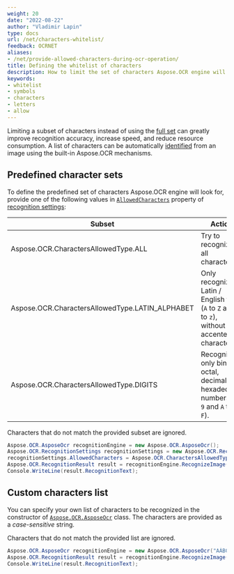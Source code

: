 ```yaml
---
weight: 20
date: "2022-08-22"
author: "Vladimir Lapin"
type: docs
url: /net/characters-whitelist/
feedback: OCRNET
aliases:
- /net/provide-allowed-characters-during-ocr-operation/
title: Defining the whitelist of characters
description: How to limit the set of characters Aspose.OCR engine will look for.
keywords:
- whitelist
- symbols
- characters
- letters
- allow
---
```


Limiting a subset of characters instead of using the [full set](/ocr/net/recognition-languages/) can greatly improve recognition accuracy, increase speed, and reduce resource consumption. A list of characters can be automatically [identified](/ocr/net/characters-identify/) from an image using the built-in Aspose.OCR mechanisms.

## Predefined character sets

To define the predefined set of characters Aspose.OCR engine will look for, provide one of the following values in [`AllowedCharacters`](https://reference.aspose.com/ocr/net/aspose.ocr/recognitionsettings/allowedcharacters/) property of [recognition settings](https://reference.aspose.com/ocr/net/aspose.ocr/recognitionsettings/):

Subset | Action
------ | ------
Aspose.OCR.CharactersAllowedType.ALL | Try to recognize all characters.
Aspose.OCR.CharactersAllowedType.LATIN_ALPHABET | Only recognize Latin / English text (`A` to `Z` and `a` to `z`), without accented characters. 
Aspose.OCR.CharactersAllowedType.DIGITS | Recognize only binary, octal, decimal, or hexadecimal numbers (`0-9` and `A` to `F`).

Characters that do not match the provided subset are ignored.

```csharp
Aspose.OCR.AsposeOcr recognitionEngine = new Aspose.OCR.AsposeOcr();
Aspose.OCR.RecognitionSettings recognitionSettings = new Aspose.OCR.RecognitionSettings();
recognitionSettings.AllowedCharacters = Aspose.OCR.CharactersAllowedType.DIGITS;
Aspose.OCR.RecognitionResult result = recognitionEngine.RecognizeImage("source.png", recognitionSettings);
Console.WriteLine(result.RecognitionText);
```

## Custom characters list

You can specify your own list of characters to be recognized in the constructor of [`Aspose.OCR.AsposeOcr`](https://reference.aspose.com/ocr/net/aspose.ocr/asposeocr/asposeocr/) class. The characters are provided as a _case-sensitive_ string.

Characters that do not match the provided list are ignored.

```csharp
Aspose.OCR.AsposeOcr recognitionEngine = new Aspose.OCR.AsposeOcr("AÁBCDEÉFG12345");
Aspose.OCR.RecognitionResult result = recognitionEngine.RecognizeImage("source.png", new Aspose.OCR.RecognitionSettings());
Console.WriteLine(result.RecognitionText);
```
